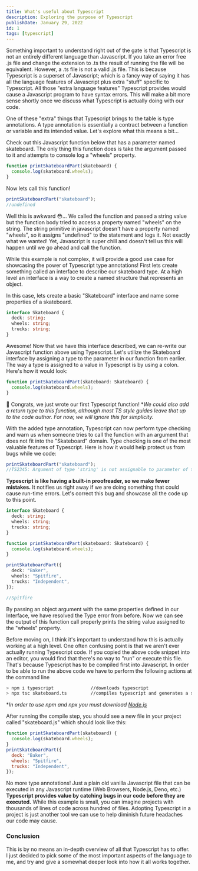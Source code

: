 ```yaml
---
title: What's useful about Typescript
description: Exploring the purpose of Typescript
publishDate: January 29, 2022
id: 1
tags: [typescript]
---
```


Something important to understand right out of the gate is that Typescript is not an entirely different language than Javascript. If you take an error free .js file and change the extension to .ts the result of running the file will be equivalent. However, a .ts file is not a valid .js file. This is because Typescript is a superset of Javascript; which is a fancy way of saying it has all the language features of Javascript plus extra "stuff" specific to Typescript. All those "extra language features" Typescript provides would cause a Javascript program to have syntax errors. This will make a bit more sense shortly once we discuss what Typescript is actually doing with our code.

One of these "extra" things that Typescript brings to the table is type annotations. A type annotation is essentially a contract between a function or variable and its intended value. Let's explore what this means a bit...

Check out this Javascript function below that has a parameter named skateboard. The only thing this function does is take the argument passed to it and attempts to console log a "wheels" property.

```js
function printSkateboardPart(skateboard) {
  console.log(skateboard.wheels);
}
```

Now lets call this function!

```js
printSkateboardPart("skateboard");
//undefined
```

Well this is awkward 😳... We called the function and passed a string value but the function body tried to access a property named "wheels" on the string. The string primitive in javascript doesn't have a property named "wheels", so it assigns "undefined" to the statement and logs it. Not exactly what we wanted! Yet, Javascript is super chill and doesn't tell us this will happen until we go ahead and call the function.

While this example is not complex, it will provide a good use case for showcasing the power of Typescript type annotations! First lets create something called an interface to describe our skateboard type. At a high level an interface is a way to create a named structure that represents an object.

In this case, lets create a basic "Skateboard" interface and name some properties of a skateboard.

```ts
interface Skateboard {
  deck: string;
  wheels: string;
  trucks: string;
}
```

Awesome! Now that we have this interface described, we can re-write our Javascript function above using Typescript. Let's utilize the Skateboard interface by assigning a type to the parameter in our function from earlier. The way a type is assigned to a value in Typescript is by using a colon. Here's how it would look:

```ts
function printSkateboardPart(skateboard: Skateboard) {
  console.log(skateboard.wheels);
}
```

🥳 Congrats, we just wrote our first Typescript function! \*_We could also add a return type to this function, although most TS style guides leave that up to the code author. For now, we will ignore this for simplicity._

With the added type annotation, Typescript can now perform type checking and warn us when someone tries to call the function with an argument that does not fit into the "Skateboard" domain. Type checking is one of the most valuable features of Typescript. Here is how it would help protect us from bugs while we code:

```ts
printSkateboardPart("skateboard");
//TS2345: Argument of type 'string' is not assignable to parameter of type 'Skateboard'.
```

**Typescript is like having a built-in proofreader, so we make fewer mistakes.** It notifies us right away if we are doing something that could cause run-time errors. Let's correct this bug and showcase all the code up to this point.

```ts
interface Skateboard {
  deck: string;
  wheels: string;
  trucks: string;
}

function printSkateboardPart(skateboard: Skateboard) {
  console.log(skateboard.wheels);
}

printSkateboardPart({
  deck: "Baker",
  wheels: "Spitfire",
  trucks: "Independent",
});

//Spitfire
```

By passing an object argument with the same properties defined in our Interface, we have resolved the Type error from before. Now we can see the output of this function call properly prints the string value assigned to the "wheels" property.

Before moving on, I think it's important to understand how this is actually working at a high level. One often confusing point is that we aren't ever actually running Typescript code. If you copied the above code snippet into an editor, you would find that there's no way to "run" or execute this file. That's because Typescript has to be compiled first into Javascript. In order to be able to run the above code we have to perform the following actions at the command line

```sh
> npm i typescript              //downloads typescript
> npx tsc skateboard.ts         //compiles typescript and generates a skateboard.js file
```

\*_In order to use npm and npx you must download [Node.js](https://nodejs.org)_

After running the compile step, you should see a new file in your project called "skateboard.js" which should look like this:

```js
function printSkateboardPart(skateboard) {
  console.log(skateboard.wheels);
}
printSkateboardPart({
  deck: "Baker",
  wheels: "Spitfire",
  trucks: "Independent",
});
```

No more type annotations! Just a plain old vanilla Javascript file that can be executed in any Javascript runtime (Web Browsers, Node.js, Deno, etc.) **Typescript provides value by catching bugs in our code before they are executed.** While this example is small, you can imagine projects with thousands of lines of code across hundred of files. Adopting Typescript in a project is just another tool we can use to help diminish future headaches our code may cause.

### Conclusion

This is by no means an in-depth overview of all that Typescript has to offer. I just decided to pick some of the most important aspects of the language to me, and try and give a somewhat deeper look into how it all works together.

